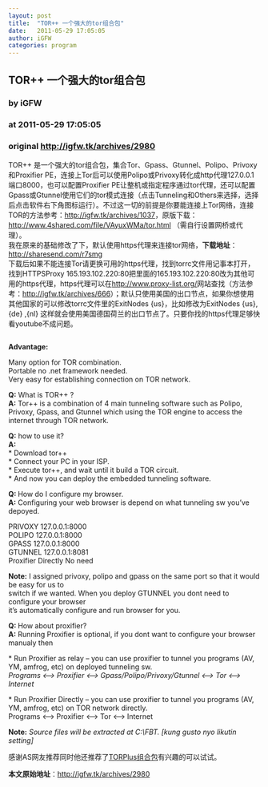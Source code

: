 ```yaml
---
layout: post
title:  "TOR++ 一个强大的tor组合包"
date:   2011-05-29 17:05:05
author: iGFW
categories: program
---
```


## TOR++ 一个强大的tor组合包
### by iGFW
### at 2011-05-29 17:05:05
### original <http://igfw.tk/archives/2980>

<div>TOR++ 是一个强大的tor组合包，集合Tor、Gpass、Gtunnel、Polipo、Privoxy和Proxifier PE，连接上Tor后可以使用Polipo或Privoxy转化成http代理127.0.0.1端口8000，也可以配置Proxifier PE让整机或指定程序通过tor代理，还可以配置Gpass或Gtunnel使用它们的tor模式连接（点击Tunneling和Others来选择，选择后点击软件右下角图标运行）。不过这一切的前提是你要能连接上Tor网络，连接TOR的方法参考：<a href="http://igfw.tk/archives/1037">http://igfw.tk/archives/1037</a>，原版下载：<a href="http://www.4shared.com/file/VAyuxWMa/tor.html">http://www.4shared.com/file/VAyuxWMa/tor.html</a> （需自行设置网桥或代理）。</div>
<div>我在原来的基础修改了下，默认使用https代理来连接tor网络，<strong>下载地址</strong>：<a href="http://sharesend.com/r7smg">http://sharesend.com/r7smg</a></div>
<div><span></span>下载后如果不能连接Tor请更换可用的https代理，找到torrc文件用记事本打开，找到HTTPSProxy 165.193.102.220:80把里面的165.193.102.220:80改为其他可用的https代理，https代理可以在<a href="http://www.proxy-list.org/">http://www.proxy-list.org/</a>网站查找（方法参考：<a href="http://igfw.tk/archives/587">http://igfw.tk/archives/666</a>）；默认只使用美国的出口节点，如果你想使用其他国家的可以修改torrc文件里的ExitNodes {us}，比如修改为ExitNodes {us},{de} ,{nl} 这样就会使用美国德国荷兰的出口节点了。只要你找的https代理足够快看youtube不成问题。</div>
<div>
<p><img src="http://i32.servimg.com/u/f32/15/42/52/78/untitl10.jpg" alt=""></p>
</div>
<div><strong>Advantage:</strong></div>
<p>Many option for TOR combination.<br>
Portable no .net framework needed.<br>
Very easy for establishing connection on TOR network.</p>
<p><strong>Q:</strong> What is TOR++ ?<br>
<strong>A:</strong> Tor++ is a combination of 4 main tunneling software such as Polipo, Privoxy, Gpass, and Gtunnel which using the TOR engine to access the internet through TOR network.</p>
<p><strong>Q:</strong> how to use it?<br>
<strong>A:</strong><strong> </strong><br>
* Download tor++<br>
* Connect your PC in your ISP.<br>
* Execute tor++, and wait until it build a TOR circuit.<br>
* And now you can deploy the embedded tunneling software.</p>
<p><strong>Q: </strong>How do I configure my browser.<br>
<strong>A:</strong> Configuring your web browser is depend on what tunneling sw you’ve depoyed.</p>
<p>PRIVOXY 127.0.0.1:8000<br>
POLIPO 127.0.0.1:8000<br>
GPASS 127.0.0.1:8000<br>
GTUNNEL 127.0.0.1:8081<br>
Proxifier Directly No need</p>
<p><strong>Note:</strong> I assigned privoxy, polipo and gpass on the same port so that it would be easy for us to<br>
switch if we wanted. When you deploy GTUNNEL you dont need to configure your browser<br>
it’s automatically configure and run browser for you.</p>
<p><strong>Q: </strong>How about proxifier?<br>
<strong>A:</strong> Running Proxifier is optional, if you dont want to configure your browser manualy then</p>
<p>* Run Proxifier as relay – you can use proxifier to tunnel you programs (AV, YM, amfrog, etc) on deployed tunneling sw.<br>
<em>Programs &lt;–&gt; Proxifier &lt;–&gt; Gpass/Polipo/Privoxy/Gtunnel &lt;–&gt; Tor &lt;–&gt; Internet </em></p>
<p>* Run Proxifier Directly – you can use proxifier to tunnel you programs (AV, YM, amfrog, etc) on TOR network directly.<br>
Programs &lt;–&gt; Proxifier &lt;–&gt; Tor &lt;–&gt; Internet</p>
<p><strong>Note:</strong> <em>Source files will be extracted at C:\FBT. [kung gusto nyo likutin setting]</em></p>
<p>感谢AS网友推荐同时他还推荐了<a href="https://xijie.wordpress.com/2011/03/25/torplus%E7%BB%84%E5%90%88%E5%8C%85-2-1-30-1/">TORPlus组合包</a>有兴趣的可以试试。</p>
<p><strong>本文原始地址</strong>：<a href="http://igfw.tk/archives/2980">http://igfw.tk/archives/2980</a></p>